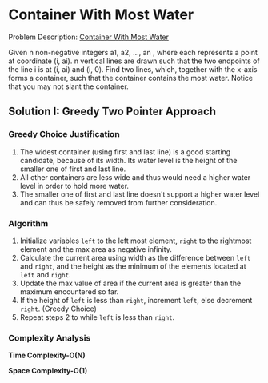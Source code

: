 # Container With Most Water

Problem
Description: [Container With Most Water](https://leetcode.com/problems/container-with-most-water/)

Given n non-negative integers a1, a2, ..., an , where each represents a point at coordinate (i, ai).
n vertical lines are drawn such that the two endpoints of the line i is at (i, ai) and (i, 0). Find
two lines, which, together with the x-axis forms a container, such that the container contains the
most water. Notice that you may not slant the container.

## Solution I: Greedy Two Pointer Approach

### Greedy Choice Justification

1. The widest container (using first and last line) is a good starting candidate, because of its
   width. Its water level is the height of the smaller one of first and last line.
1. All other containers are less wide and thus would need a higher water level in order to hold more
   water.
1. The smaller one of first and last line doesn't support a higher water level and can thus be
   safely removed from further consideration.

### Algorithm

1. Initialize variables `left` to the left most element, `right` to the rightmost element and the
   max area as negative infinity.
1. Calculate the current area using width as the difference between `left` and `right`, and the
   height as the minimum of the elements located at `left` and `right`.
1. Update the max value of area if the current area is greater than the maximum encountered so far.
1. If the height of `left` is less than `right`, increment `left`, else decrement `right`. (Greedy
   Choice)
1. Repeat steps 2 to while `left` is less than `right`.

### Complexity Analysis

**Time Complexity-O(N)**

**Space Complexity-O(1)**

